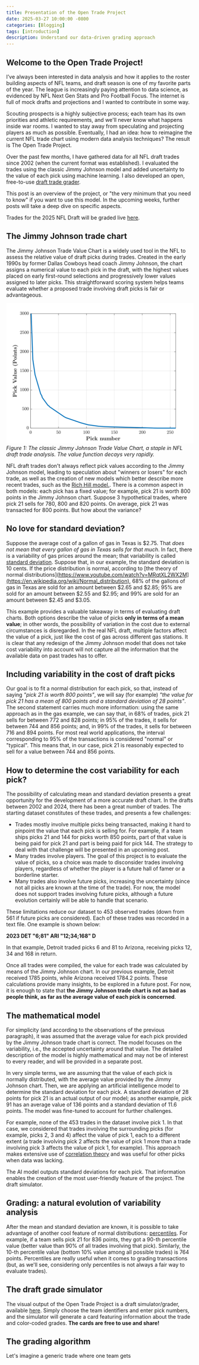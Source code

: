```yaml
---
title: Presentation of the Open Trade Project
date: 2025-03-27 10:00:00 -0800
categories: [Blogging]
tags: [introduction]
description: Understand our data-driven grading approach
---
```


## Welcome to the Open Trade Project!

I’ve always been interested in data analysis and how it applies to the roster building aspects of NFL teams, and draft season is one of my favorite parts of the year. The league is increasingly paying attention to data science, as evidenced by NFL Next Gen Stats and Pro Football Focus. The internet is full of mock drafts and projections and I wanted to contribute in some way.

Scouting prospects is a highly subjective process; each team has its own priorities and athletic requirements, and we'll never know what happens inside war rooms. I wanted to stay away from speculating and projecting players as much as possible. Eventually, I had an idea: how to reimagine the current NFL trade chart using modern data analysis techniques? The result is The Open Trade Project.

Over the past few months, I have gathered data for all NFL draft trades since 2002 (when the current format was established). I evaluated the trades using the classic Jimmy Johnson model and added uncertainty to the value of each pick using machine learning. I also developed an open, free-to-use [draft trade grader](https://huggingface.co/spaces/TheOpenTradeProject/Sample_Draft_Grader).

This post is an overview of the project, or "the very minimum that you need to know" if you want to use this model.
In the upcoming weeks, further posts will take a deep dive on specific aspects.

Trades for the 2025 NFL Draft will be graded live [here](https://x.com/TheOpenTrade/).

## The Jimmy Johnson trade chart

The Jimmy Johnson Trade Value Chart is a widely used tool in the NFL to assess the relative value of draft picks during trades. Created in the early 1990s by former Dallas Cowboys head coach Jimmy Johnson, the chart assigns a numerical value to each pick in the draft, with the highest values placed on early first-round selections and progressively lower values assigned to later picks. This straightforward scoring system helps teams evaluate whether a proposed trade involving draft picks is fair or advantageous. 

![The Jimmy Johnson Trade Value Chart](assets/img/JJtradechart.svg)
*Figure 1: The classic Jimmy Johnson Trade Value Chart, a staple in NFL draft trade analysis. The value function decays very rapidly.*

NFL draft trades don't always reflect pick values according to the Jimmy Johnson model, leading to speculation about "winners or losers" for each trade, as well as the creation of new models which better describe more recent trades, such as the [Rich Hill model.](https://www.patspulpit.com/2018/4/21/17256758/2018-nfl-draft-value-chart-rich-hill). There is a common aspect in both models: each pick has a fixed value; for example, pick 21 is worth 800 points in the Jimmy Johnson chart. Suppose 3 hypothetical trades, where pick 21 sells for 780, 800 and 820 points. On average, pick 21 was transacted for 800 points. But how about the variance?

## No love for standard deviation?

Suppose the average cost of a gallon of gas in Texas is $2.75. That _does not mean that every gallon of gas in Texas sells for that much_. In fact, there is a variability of gas prices around the mean; that variability is called [standard deviation](https://www.youtube.com/watch?v=MRqtXL2WX2M). Suppose that, in our example, the standard deviation is 10 cents. If the price distribution is normal, according to [the theory of normal distributions](https://www.youtube.com/watch?v=MRqtXL2WX2M](https://en.wikipedia.org/wiki/Normal_distribution), 68% of the gallons of gas in Texas are sold for an amount between $2.65 and $2.85; 95% are sold for an amount between $2.55 and $2.95; and 99% are sold for an amount between $2.45 and $3.05. 

This example provides a valuable takeaway in terms of evaluating draft charts. Both options describe the value of picks __only in terms of a mean value__; in other words, the possibility of variation in the cost due to external circumstances is disregarded. In the real NFL draft, multiple factors affect the value of a pick, just like the cost of gas across different gas stations. It is clear that any redesign of the Jimmy Johnson model that does not take cost variability into account will not capture all the information that the available data on past trades has to offer.

## Including variability in the cost of draft picks

Our goal is to fit a normal distribution for each pick, so that, instead of saying _"pick 21 is worth 800 points"_, we will say (for example) _"the value for pick 21 has a mean of 800 points and a standard deviation of 28 points"_. The second statement carries much more information: using the same approach as in the gas example, we can say that, in 68% of trades, pick 21 sells for between 772 and 828 points; in 95% of the trades, it sells for between 744 and 856 points; and, in 99% of the trades, it sells for between 716 and 894 points. For most real world applications, the interval corresponding to 95% of the transactions is considered "normal" or "typical". This means that, in our case, pick 21 is reasonably expected to sell for a value between 744 and 856 points. 

## How to determine the cost variability for each pick?

The possibility of calculating mean and standard deviation presents a great opportunity for the development of a more accurate draft chart. In the drafts between 2002 and 2024, there has been a great number of trades. The starting dataset constitutes of these trades, and presents a few challenges:

- Trades mostly involve multiple picks being transacted, making it hard to pinpoint the value that each pick is selling for. For example, if a team ships picks 21 and 144 for picks worth 850 points, part of that value is being paid for pick 21 and part is being paid for pick 144. The strategy to deal with that challenge will be presented in an upcoming post.
- Many trades involve players. The goal of this project is to evaluate the value of picks, so a choice was made to disconsider trades involving players, regardless of whether the player is a future hall of famer or a borderline starter.
- Many trades also involve future picks, increasing the uncertainty (since not all picks are known at the time of the trade). For now, the model does not support trades involving future picks, although a future evolution certainly will be able to handle that scenario.

These limitations reduce our dataset to 453 observed trades (down from 561 if future picks are considered). Each of these trades was recorded in a text file. One example is shown below:

__2023	DET	"6;81"	ARI	"12;34;168"	D__

In that example, Detroit traded picks 6 and 81 to Arizona, receiving picks 12, 34 and 168 in return.

Once all trades were compiled, the value for each trade was calculated by means of the Jimmy Johnson chart. In our previous example, Detroit received 1785 points, while Arizona received 1784.2 points. These calculations provide many insights, to be explored in a future post. For now, it is enough to state that __the Jimmy Johnson trade chart is not as bad as people think, as far as the average value of each pick is concerned__. 

## The mathematical model 

For simplicity (and according to the observations of the previous paragraph), it was assumed that the average value for each pick provided by the Jimmy Johnson trade chart is correct. The model focuses on the variability, i.e., the accepted uncertainty around that value. The detailed description of the model is highly mathematical and may not be of interest to every reader, and will be provided in a separate post. 

In very simple terms, we are assuming that the value of each pick is normally distributed, with the average value provided by the Jimmy Johnson chart. Then, we are applying an artificial intelligence model to determine the standard deviation for each pick. A standard deviation of 28 points for pick 21 is an actual output of our model; as another example, pick 91 has an average value of 136 points and a standard deviation of 11.6 points. The model was fine-tuned to account for further challenges. 

For example, none of the 453 trades in the dataset involve pick 1. In that case, we considered that trades involving the surrounding picks (for example, picks 2, 3 and 4) affect the value of pick 1, each to a different extent (a trade involving pick 2 affects the value of pick 1 more than a trade involving pick 3 affects the value of pick 1, for example). This approach makes extensive use of [correlation theory](https://en.wikipedia.org/wiki/Correlation) and was useful for other picks when data was lacking.

The AI model outputs standard deviations for each pick. That information enables the creation of the most user-friendly feature of the project. The draft simulator.

## Grading: a natural evolution of variability analysis

After the mean and standard deviation are known, it is possible to take advantage of another cool feature of normal distributions: [percentiles](https://en.wikipedia.org/wiki/Percentile_rank). For example, if a team sells pick 21 for 836 points, they got a 90-th percentile value (better value than 90% of all trades involving that pick). Similarly, the 10-th percentile value (bottom 10% value among all possible trades) is 764 points. Percentiles are really useful when it comes to grading transactions (but, as we'll see, considering only percentiles is not always a fair way to evaluate trades). 

## The draft grade simulator

The visual output of the Open Trade Project is a draft simulator/grader, available [here](https://huggingface.co/spaces/TheOpenTradeProject/Sample_Draft_Grader). Simply choose the team identifiers and enter pick numbers, and the simulator will generate a card featuring information about the trade and color-coded grades. __The cards are free to use and share!__ 

## The grading algorithm

Let's imagine a generic trade where one team gets 

